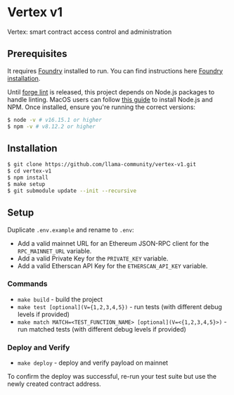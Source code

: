# Vertex v1

Vertex: smart contract access control and administration

## Prerequisites

It requires [Foundry](https://github.com/gakonst/foundry) installed to run. You can find instructions here [Foundry installation](https://github.com/gakonst/foundry#installation).

Until [forge lint](https://github.com/foundry-rs/foundry/issues/1970) is released, this project depends on Node.js packages to handle linting. MacOS users can follow [this guide](https://tecadmin.net/install-nvm-macos-with-homebrew/) to install Node.js and NPM. Once installed, ensure you're running the correct versions:

```sh
$ node -v # v16.15.1 or higher
$ npm -v # v8.12.2 or higher
```

## Installation

```sh
$ git clone https://github.com/llama-community/vertex-v1.git
$ cd vertex-v1
$ npm install
$ make setup
$ git submodule update --init --recursive
```

## Setup

Duplicate `.env.example` and rename to `.env`:

- Add a valid mainnet URL for an Ethereum JSON-RPC client for the `RPC_MAINNET_URL` variable.
- Add a valid Private Key for the `PRIVATE_KEY` variable.
- Add a valid Etherscan API Key for the `ETHERSCAN_API_KEY` variable.

### Commands

- `make build` - build the project
- `make test [optional](V={1,2,3,4,5})` - run tests (with different debug levels if provided)
- `make match MATCH=<TEST_FUNCTION_NAME> [optional](V=<{1,2,3,4,5}>)` - run matched tests (with different debug levels if provided)

### Deploy and Verify

- `make deploy` - deploy and verify payload on mainnet

To confirm the deploy was successful, re-run your test suite but use the newly created contract address.
